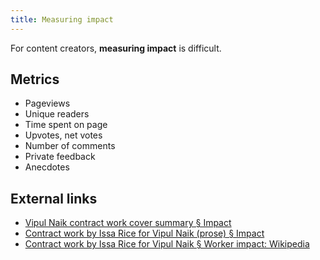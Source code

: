 ```yaml
---
title: Measuring impact
---
```


For content creators, **measuring impact** is difficult.

## Metrics

- Pageviews
- Unique readers
- Time spent on page
- Upvotes, net votes
- Number of comments
- Private feedback
- Anecdotes

## External links

- [Vipul Naik contract work cover summary § Impact](https://github.com/vipulnaik/contractwork/blob/master/contributor-cover-summary.mediawiki#impact)
- [Contract work by Issa Rice for Vipul Naik (prose) § Impact](https://github.com/vipulnaik/contractwork/blob/master/contributor-lists/issa-list.mediawiki#Impact)
- [Contract work by Issa Rice for Vipul Naik § Worker impact: Wikipedia](https://contractwork.vipulnaik.com/worker.php?worker=Issa+Rice#workerImpact)
